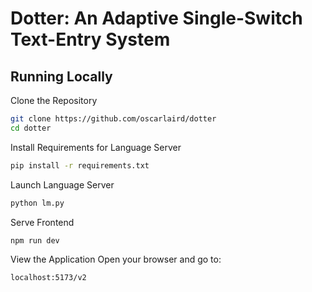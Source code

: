 # Dotter: An Adaptive Single-Switch Text-Entry System

## Running Locally

Clone the Repository
```sh
git clone https://github.com/oscarlaird/dotter
cd dotter
```
Install Requirements for Language Server
```sh
pip install -r requirements.txt
```
Launch Language Server
```sh
python lm.py
```

Serve Frontend
```sh
npm run dev
```
View the Application
Open your browser and go to:
```
localhost:5173/v2
```

